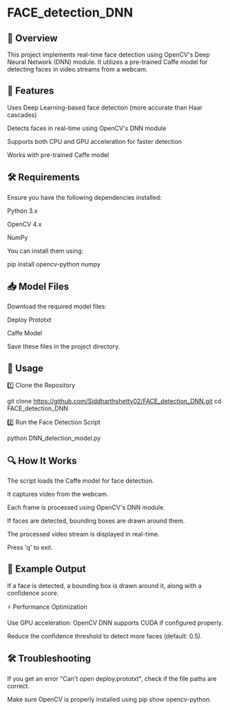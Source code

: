 # FACE_detection_DNN
## 📌 Overview

This project implements real-time face detection using OpenCV's Deep Neural Network (DNN) module. It utilizes a pre-trained Caffe model for detecting faces in video streams from a webcam.

## 🚀 Features

Uses Deep Learning-based face detection (more accurate than Haar cascades)

Detects faces in real-time using OpenCV's DNN module

Supports both CPU and GPU acceleration for faster detection

Works with pre-trained Caffe model

## 🛠️ Requirements

Ensure you have the following dependencies installed:

Python 3.x

OpenCV 4.x

NumPy

You can install them using:

pip install opencv-python numpy

## 📥 Model Files

Download the required model files:

Deploy Prototxt

Caffe Model

Save these files in the project directory.

## 📜 Usage

1️⃣ Clone the Repository

git clone https://github.com/Siddharthshetty02/FACE_detection_DNN.git
cd FACE_detection_DNN

2️⃣ Run the Face Detection Script

python DNN_detection_model.py

## 🔍 How It Works

The script loads the Caffe model for face detection.

It captures video from the webcam.

Each frame is processed using OpenCV's DNN module.

If faces are detected, bounding boxes are drawn around them.

The processed video stream is displayed in real-time.

Press 'q' to exit.

## 📸 Example Output

If a face is detected, a bounding box is drawn around it, along with a confidence score.

⚡ Performance Optimization

Use GPU acceleration: OpenCV DNN supports CUDA if configured properly.

Reduce the confidence threshold to detect more faces (default: 0.5).

## 🛠️ Troubleshooting

If you get an error "Can't open deploy.prototxt", check if the file paths are correct.

Make sure OpenCV is properly installed using pip show opencv-python.
